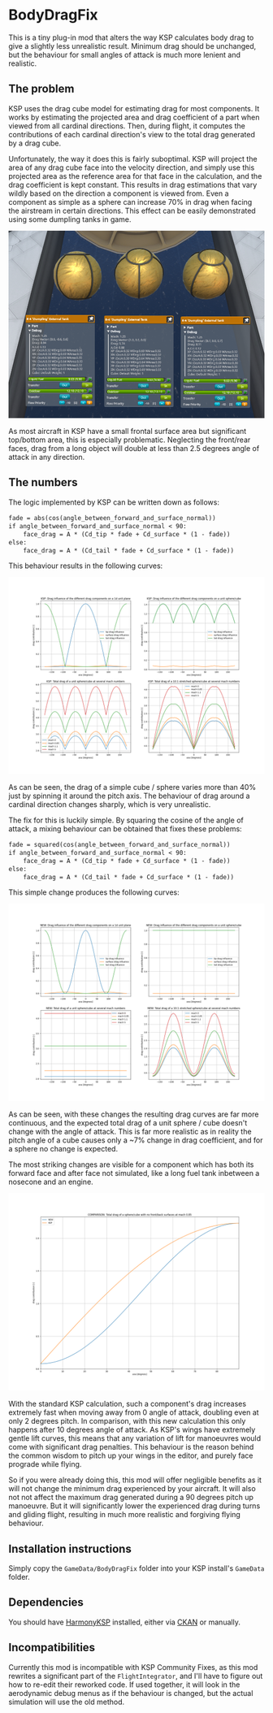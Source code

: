 # BodyDragFix

This is a tiny plug-in mod that alters the way KSP calculates body drag to give a slightly less unrealistic result. Minimum drag should be unchanged, but the behaviour for small angles of attack is much more lenient and realistic.

The problem
-----------

KSP uses the drag cube model for estimating drag for most components. It works by estimating the projected area and drag coefficient of a part when viewed from all cardinal directions. Then, during flight, it computes the contributions of each cardinal direction's view to the total drag generated by a drag cube.

Unfortunately, the way it does this is fairly suboptimal. KSP will project the area of any drag cube face into the velocity direction, and simply use this projected area as the reference area for that face in the calculation, and the drag coefficient is kept constant. This results in drag estimations that vary wildly based on the direction a component is viewed from. Even a component as simple as a sphere can increase 70% in drag when facing the airstream in certain directions. This effect can be easily demonstrated using some dumpling tanks in game.

![Some dumpling tanks at different angles](https://github.com/CensoredUsername/BodyDragFix/blob/master/images/Spheres.png)

As most aircraft in KSP have a small frontal surface area but significant top/bottom area, this is especially problematic. Neglecting the front/rear faces, drag from a long object will double at less than 2.5 degrees angle of attack in any direction.

The numbers
-----------

The logic implemented by KSP can be written down as follows:

```
fade = abs(cos(angle_between_forward_and_surface_normal))
if angle_between_forward_and_surface_normal < 90:
    face_drag = A * (Cd_tip * fade + Cd_surface * (1 - fade))
else:
    face_drag = A * (Cd_tail * fade + Cd_surface * (1 - fade))
```

This behaviour results in the following curves:

![A list of drag curves using KSPs face projection implementation](https://github.com/CensoredUsername/BodyDragFix/blob/master/images/KSP_default_behaviour.png)

As can be seen, the drag of a simple cube / sphere varies more than 40% just by spinning it around the pitch axis. The behaviour of drag around a cardinal direction changes sharply, which is very unrealistic.

The fix for this is luckily simple. By squaring the cosine of the angle of attack, a mixing behaviour can be obtained that fixes these problems:

```
fade = squared(cos(angle_between_forward_and_surface_normal))
if angle_between_forward_and_surface_normal < 90:
    face_drag = A * (Cd_tip * fade + Cd_surface * (1 - fade))
else:
    face_drag = A * (Cd_tail * fade + Cd_surface * (1 - fade))
```

This simple change produces the following curves:

![A list of drag curves using the discussed face projection implementation](https://github.com/CensoredUsername/BodyDragFix/blob/master/images/BodyDragFix_behaviour.png)

As can be seen, with these changes the resulting drag curves are far more continuous, and the expected total drag of a unit sphere / cube doesn't change with the angle of attack. This is far more realistic as in reality the pitch angle of a cube causes only a ~7% change in drag coefficient, and for a sphere no change is expected.

The most striking changes are visible for a component which has both its forward face and after face not simulated, like a long fuel tank inbetween a nosecone and an engine.

![A comparison in the resulting drag to angle of attack curves](https://github.com/CensoredUsername/BodyDragFix/blob/master/images/Comparison.png)

With the standard KSP calculation, such a component's drag increases extremely fast when moving away from 0 angle of attack, doubling even at only 2 degrees pitch. In comparison, with this new calculation this only happens after 10 degrees angle of attack. As KSP's wings have extremely gentle lift curves, this means that any variation of lift for manoeuvres would come with significant drag penalties. This behaviour is the reason behind the common wisdom to pitch up your wings in the editor, and purely face prograde while flying.

So if you were already doing this, this mod will offer negligible benefits as it will not change the minimum drag experienced by your aircraft. It will also not not affect the maximum drag generated during a 90 degrees pitch up manoeuvre. But it will significantly lower the experienced drag during turns and gliding flight, resulting in much more realistic and forgiving flying behaviour.

Installation instructions
-------------------------
Simply copy the `GameData/BodyDragFix` folder into your KSP install's `GameData` folder.

Dependencies
------------
You should have [HarmonyKSP](https://github.com/KSPModdingLibs/HarmonyKSP) installed, either via [CKAN](https://github.com/KSP-CKAN/CKAN) or manually.

Incompatibilities
-----------------

Currently this mod is incompatible with KSP Community Fixes, as this mod rewrites a significant part of the `FlightIntegrator`, and I'll have to figure out how to re-edit their reworked code. If used together, it will look in the aerodynamic debug menus as if the behaviour is changed, but the actual simulation will use the old method.
